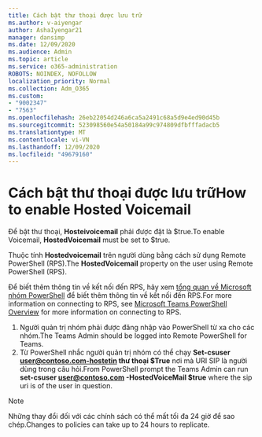 ```yaml
---
title: Cách bật thư thoại được lưu trữ
ms.author: v-aiyengar
author: AshaIyengar21
manager: dansimp
ms.date: 12/09/2020
ms.audience: Admin
ms.topic: article
ms.service: o365-administration
ROBOTS: NOINDEX, NOFOLLOW
localization_priority: Normal
ms.collection: Adm_O365
ms.custom:
- "9002347"
- "7563"
ms.openlocfilehash: 26eb22054d246a6ca5a2491c68a5d9e4ed90d45b
ms.sourcegitcommit: 523098560e54a50184a99c974809dfbfffadacb5
ms.translationtype: MT
ms.contentlocale: vi-VN
ms.lasthandoff: 12/09/2020
ms.locfileid: "49679160"
---
```

# <a name="how-to-enable-hosted-voicemail"></a><span data-ttu-id="d34c6-102">Cách bật thư thoại được lưu trữ</span><span class="sxs-lookup"><span data-stu-id="d34c6-102">How to enable Hosted Voicemail</span></span>

<span data-ttu-id="d34c6-103">Để bật thư thoại, **Hosteivoicemail** phải được đặt là $true.</span><span class="sxs-lookup"><span data-stu-id="d34c6-103">To enable Voicemail, **HostedVoicemail** must be set to $true.</span></span>

<span data-ttu-id="d34c6-104">Thuộc tính **Hostedvoicemail** trên người dùng bằng cách sử dụng Remote PowerShell (RPS).</span><span class="sxs-lookup"><span data-stu-id="d34c6-104">The **HostedVoicemail** property on the user using Remote PowerShell (RPS).</span></span>

<span data-ttu-id="d34c6-105">Để biết thêm thông tin về kết nối đến RPS, hãy xem [tổng quan về Microsoft nhóm PowerShell](https://docs.microsoft.com/microsoftteams/teams-powershell-overview) để biết thêm thông tin về kết nối đến RPS.</span><span class="sxs-lookup"><span data-stu-id="d34c6-105">For more information on connecting to RPS, see [Microsoft Teams PowerShell Overview](https://docs.microsoft.com/microsoftteams/teams-powershell-overview) for more information on connecting to RPS.</span></span>

1. <span data-ttu-id="d34c6-106">Người quản trị nhóm phải được đăng nhập vào PowerShell từ xa cho các nhóm.</span><span class="sxs-lookup"><span data-stu-id="d34c6-106">The Teams Admin should be logged into Remote PowerShell for Teams.</span></span>
1. <span data-ttu-id="d34c6-107">Từ PowerShell nhắc người quản trị nhóm có thể chạy **Set-csuser user@contoso.com-hostetin thư thoại $True** nơi mà URI SIP là người dùng trong câu hỏi.</span><span class="sxs-lookup"><span data-stu-id="d34c6-107">From PowerShell prompt the Teams Admin can run **set-csuser user@contoso.com -HostedVoiceMail $true** where the sip uri is of the user in question.</span></span>

> [!NOTE]
> <span data-ttu-id="d34c6-108">Những thay đổi đối với các chính sách có thể mất tối đa 24 giờ để sao chép.</span><span class="sxs-lookup"><span data-stu-id="d34c6-108">Changes to policies can take up to 24 hours to replicate.</span></span>
